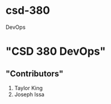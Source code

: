 # csd-380
DevOps
<h1>"CSD 380 DevOps"</h1>
<h2>"Contributors"</h2>
<ol>
  <li>Taylor King</li>
  <li>Joseph Issa</li>
</ol>
